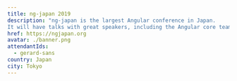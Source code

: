 ```yaml
---
title: ng-japan 2019
description: "ng-japan is the largest Angular conference in Japan.
It will have talks with great speakers, including the Angular core team from Google. I will be running a workshop *Building your first Fullstack Serverless App with AWS Amplify, GraphQL and Angular*"
href: https://ngjapan.org
avatar: ./banner.png
attendantIds:
  - gerard-sans
country: Japan
city: Tokyo
---
```

